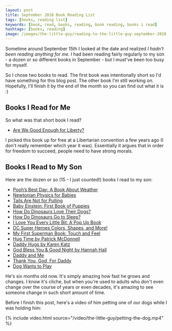 ```yaml
---
layout: post
title: September 2018 Book Reading List
tags: [books, reading list]
keywords: [book, read, books, reading, book reading, books i read]
hashtags: [books, reading]
image: /images/the-little-guy/reading-to-the-little-guy-september-2018.png
---
```


Sometime around September 15th I looked at the date and realized *I hadn't been reading anything for me.* I had been reading fairly regularly to my son - a dozen or so different books in September - but I must've been too busy for myself.

So I chose two books to read. The first book was intentionally short so I'd have something for this blog post. The other book I'm still working on. Hopefully, I'll finish it by the end of the month so you can find out what it is :)

## Books I Read for Me

So what was that short book I read?

* [Are We Good Enough for Liberty?](https://affiliates.abebooks.com/c/2462910/77416/2029?u=https://www.abebooks.com/products/isbn/9780898031744/22638270820)

I picked this book up for free at a Libertarian convention a few years ago (I don't really remember which year it was). Essentially it argues that in order for freedom to succeed, people need to have strong morals. 

## Books I Read to My Son

Here are the dozen or so (15 - I just counted!) books I read to my son:

* [Pooh’s Best Day: A Book About Weather](https://affiliates.abebooks.com/c/2462910/77416/2029?u=https://www.abebooks.com/products/isbn/9789999030168/22506549902)
* [Newtonian Physics for Babies](https://affiliates.abebooks.com/c/2462910/77416/2029?u=https://www.abebooks.com/products/isbn/9781492656203/30223004124)
* [Tails Are Not for Pulling](https://affiliates.abebooks.com/c/2462910/77416/2029?u=https://www.abebooks.com/products/isbn/9781575421803/20687634357)
* [Baby Einstein: First Book of Puppies](https://affiliates.abebooks.com/c/2462910/77416/2029?u=https://www.abebooks.com/products/isbn/9781423139065/22795931230)
* [How Do Dinosaurs Love Their Dogs?](https://affiliates.abebooks.com/c/2462910/77416/2029?u=https://www.abebooks.com/products/isbn/9780545153522/30220052626)
* [How Do Dinosaurs Go to Sleep?](https://affiliates.abebooks.com/c/2462910/77416/2029?u=https://www.abebooks.com/products/isbn/9780545941204/30234090795)
* [I Love You Every Little Bit: A Pop Up Book](https://affiliates.abebooks.com/c/2462910/77416/2029?u=https://www.abebooks.com/products/isbn/9781581174823/30224745296)
* [DC Super Heroes Colors, Shapes, and More!](https://affiliates.abebooks.com/c/2462910/77416/2029?u=https://www.abebooks.com/products/isbn/9781935703730/30211935190)
* [My First Superman Book: Touch and Feel](https://affiliates.abebooks.com/c/2462910/77416/2029?u=https://www.abebooks.com/products/isbn/9781935703006/30219713170)
* [Hug Time by Patrick McDonnell](https://affiliates.abebooks.com/c/2462910/77416/2029?u=https://www.abebooks.com/products/isbn/9780316114943/22809119038)
* [Daddy Hugs by Karen Katz](https://affiliates.abebooks.com/c/2462910/77416/2029?u=https://www.abebooks.com/products/isbn/9780689877711/22718106864)
* [God Bless You & Good Night by Hannah Hall](https://affiliates.abebooks.com/c/2462910/77416/2029?u=https://www.abebooks.com/products/isbn/9781400322947/30204920182)
* [Daddy and Me](https://affiliates.abebooks.com/c/2462910/77416/2029?u=https://www.abebooks.com/products/isbn/9780689849060/30171009123)
* [Thank You, God, For Daddy](https://affiliates.abebooks.com/c/2462910/77416/2029?u=https://www.abebooks.com/products/isbn/9781400317080/30162090297)
* [Dog Wants to Play](https://affiliates.abebooks.com/c/2462910/77416/2029?u=https://www.abebooks.com/products/isbn/9780670016334/22915683944)

He's six months old now. It's simply amazing how fast he grows and changes. I know it's cliche, but when you're used to adults who don't even change over the course of years or even decades, it's amazing to see someone change in such short amount of time.

Before I finish this post, here's a video of him petting one of our dogs while I was holding him:

{% include video.html source="/video/the-little-guy/petting-the-dog.mp4" %}
